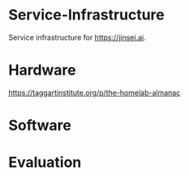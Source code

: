 # Service-Infrastructure
Service infrastructure for  https://jinsei.ai.

# Hardware

https://taggartinstitute.org/p/the-homelab-almanac

# Software

# Evaluation


